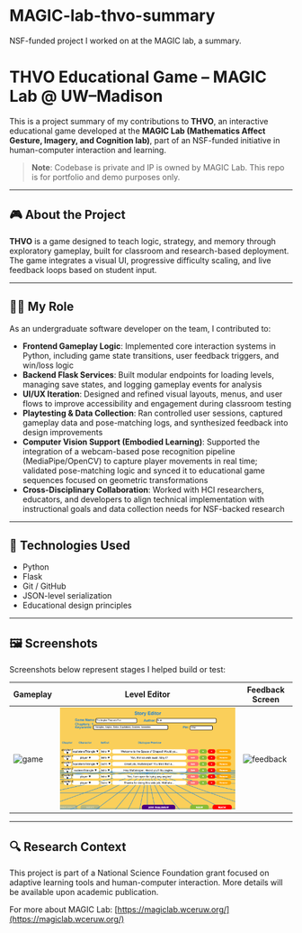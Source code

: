 # MAGIC-lab-thvo-summary
NSF-funded project I worked on at the MAGIC lab, a summary.
# THVO Educational Game – MAGIC Lab @ UW–Madison

This is a project summary of my contributions to **THVO**, an interactive educational game developed at the **MAGIC Lab (Mathematics Affect Gesture, Imagery, and Cognition lab)**, part of an NSF-funded initiative in human-computer interaction and learning.

> **Note**: Codebase is private and IP is owned by MAGIC Lab. This repo is for portfolio and demo purposes only.

---

## 🎮 About the Project

**THVO** is a game designed to teach logic, strategy, and memory through exploratory gameplay, built for classroom and research-based deployment. The game integrates a visual UI, progressive difficulty scaling, and live feedback loops based on student input.

---

## 👨‍💻 My Role

As an undergraduate software developer on the team, I contributed to:

- **Frontend Gameplay Logic**: Implemented core interaction systems in Python, including game state transitions, user feedback triggers, and win/loss logic  
- **Backend Flask Services**: Built modular endpoints for loading levels, managing save states, and logging gameplay events for analysis  
- **UI/UX Iteration**: Designed and refined visual layouts, menus, and user flows to improve accessibility and engagement during classroom testing  
- **Playtesting & Data Collection**: Ran controlled user sessions, captured gameplay data and pose-matching logs, and synthesized feedback into design improvements  
- **Computer Vision Support (Embodied Learning)**: Supported the integration of a webcam-based pose recognition pipeline (MediaPipe/OpenCV) to capture player movements in real time; validated pose-matching logic and synced it to educational game sequences focused on geometric transformations  
- **Cross-Disciplinary Collaboration**: Worked with HCI researchers, educators, and developers to align technical implementation with instructional goals and data collection needs for NSF-backed research


---

## 🧠 Technologies Used

- Python  
- Flask  
- Git / GitHub  
- JSON-level serialization  
- Educational design principles

---

## 🖼️ Screenshots

Screenshots below represent stages I helped build or test:

| Gameplay | Level Editor | Feedback Screen |
|----------|--------------|------------------|
| ![game](images/game.png) | ![editor](images/editor.png) | ![feedback](images/feedback.png) |

---

## 🔍 Research Context

This project is part of a National Science Foundation grant focused on adaptive learning tools and human-computer interaction. More details will be available upon academic publication.

For more about MAGIC Lab: [https://magiclab.wceruw.org/](https://magiclab.wceruw.org/)
